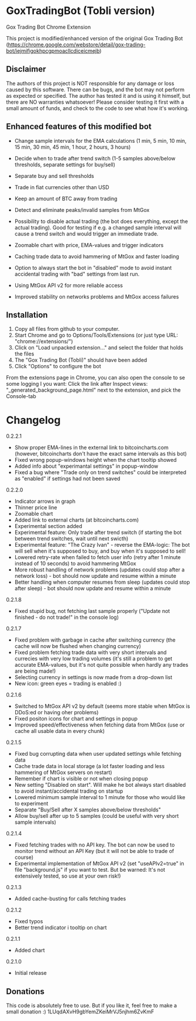 GoxTradingBot (Tobli version)
=============================

Gox Trading Bot Chrome Extension

This project is modified/enhanced version of the original Gox Trading Bot (https://chrome.google.com/webstore/detail/gox-trading-bot/iejmifigokhpcgpmoacllcdiceicmejb)



Disclaimer
----------
The authors of this project is NOT responsible for any damage or loss caused by this software.
There can be bugs, and the bot may not perform as expected or specified.
The author has tested it and is using it himself, but there are NO warranties whatsoever!
Please consider testing it first with a small amount of funds, and check to the code to see what how it's working.



Enhanced features of this modified bot
--------------------------------------

 * Change sample intervals for the EMA calculations (1 min, 5 min, 10 min, 15 min, 30 min, 45 min, 1 hour, 2 hours, 3 hours)
 
 * Decide when to trade after trend switch (1-5 samples above/below thresholds, separate settings for buy/sell)
 
 * Separate buy and sell thresholds
 
 * Trade in fiat currencies other than USD
 
 * Keep an amount of BTC away from trading
 
 * Detect and eliminate peaks/invalid samples from MtGox

 * Possibility to disable actual trading (the bot does everything, except the actual trading). Good for testing if e.g. a changed sample interval will cause a trend switch and would trigger an immediate trade.
 
 * Zoomable chart with price, EMA-values and trigger indicators

 * Caching trade data to avoid hammering of MtGox and faster loading
 
 * Option to always start the bot in "disabled" mode to avoid instant accidental trading with "bad" settings from last run.
 
 * Using MtGox API v2 for more reliable access
 
 * Improved stability on networks problems and MtGox access failures
 


	
Installation
------------

1. Copy all files from github to your computer.
2. Start Chrome and go to Options/Tools/Extensions (or just type URL: "chrome://extensions/")
3. Click on "Load unpacked extension..." and select the folder that holds the files 
4. The "Gox Trading Bot (Tobli)" should have been added
5. Click "Options" to configure the bot

From the extensions page in Chrome, you can also open the console to se some logging I you want:
Click the link after Inspect views: "_generated_background_page.html" next to the extension, and pick the Console-tab



Changelog
=========

0.2.2.1
- Show proper EMA-lines in the external link to bitcoincharts.com (however, bitcoincharts don't have the exact same intervals as this bot)
- Fixed wrong popup-windows height when the chart tooltip showed
- Added info about "experimantal settings" in popup-window
- Fixed a bug where "Trade only on trend switches" could be interpreted as "enabled" if settings had not been saved

0.2.2.0
- Indicator arrows in graph
- Thinner price line
- Zoomable chart
- Added link to external charts (at bitcoincharts.com)
- Experimental section added
- Experimental feature: Only trade after trend switch (if starting the bot between trend switches, wait until next swicth)
- Experimental feature: "The Crazy Ivan" - reverse the EMA-logic: The bot will sell when it's supposed to buy, and buy when it's supposed to sell!
- Lowered retry-rate when failed to fetch user info (retry after 1 minute instead of 10 seconds) to avoid hammering MtGox
- More robust handling of network problems (updates could stop after a network loss) - bot should now update and resume within a minute
- Better handling when computer resumes from sleep (updates could stop after sleep) - bot should now update and resume within a minute

0.2.1.8
- Fixed stupid bug, not fetching last sample properly ("Update not finished - do not trade!" in the console log)

0.2.1.7
- Fixed problem with garbage in cache after switching currency (the cache will now be flushed when changing currency)
- Fixed problem fetching trade data with very short intervals and currecies with very low trading volumes (it's still a problem to get accurate EMA-values, but it's not quite possible when hardly any trades are being made!)
- Selecting currency in settings is now made from a drop-down list
- New icon: green eyes = trading is enabled :)

0.2.1.6
- Switched to MtGox API v2 by default (seems more stable when MtGox is DDoS:ed or having oher problems)
- Fixed positon icons for chart and settings in popup
- Improved speed/effectiveness when fetching data from MtGox (use or cache all usable data in every chunk)

0.2.1.5
- Fixed bug corrupting data when user updated settings while fetching data
- Cache trade data in local storage (a lot faster loading and less hammering of MtGox servers on restart)
- Remember if chart is visible or not when closing popup
- New setting "Disabled on start". Will make he bot always start disabled to avoid instant/accidental trading on startup
- Lowered minimum sample interval to 1 minute for those who would like to experiment
- Separate "Buy/Sell after X samples above/below thresholds"
- Allow buy/sell after up to 5 samples (could be useful with very short sample intervals)

0.2.1.4
- Fixed fetching trades with no API key. The bot can now be used to monitor trend without an API Key (but it will not be able to trade of course)
- Experimental implementation of MtGox API v2 (set "useAPIv2=true" in file "background.js" if you want to test. But be warned: It's not extensively tested, so use at your own risk!)

0.2.1.3
- Added cache-busting for calls fetching trades

0.2.1.2
- Fixed typos
- Better trend indicator i tooltip on chart

0.2.1.1
- Added chart

0.2.1.0
- Initial release


Donations
---------
This code is absolutely free to use.
But if you like it, feel free to make a small donation :)
1LUqdAXvH9gbYemZKeiMrVJ5njhm6ZvKmF
